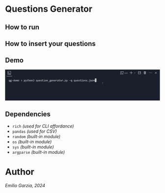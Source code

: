 # Questions Generator


## How to run

## How to insert your questions

## Demo

![demo](images/demo.gif)

## Dependencies

- `rich` *(used for CLI affordance)*
- `pandas` *(used for CSV)*
- `random` *(built-in module)*
- `os` *(built-in module)*
- `sys` *(built-in module)*
- `argparse` *(built-in module)*

# Author

*Emilio Garzia, 2024*
